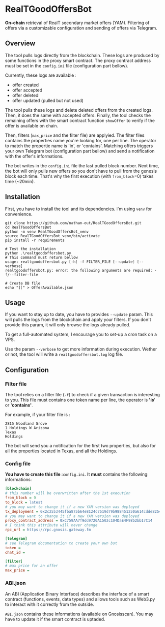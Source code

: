 # RealTGoodOffersBot

**On-chain** retrieval of RealT secondary market offers (YAM). Filtering of offers via a customizable configuration and sending of offers via Telegram.

## Overview

The tool pulls logs directly from the blockchain. These logs are produced by some functions in the proxy smart contract. The proxy contract address must be set in the `config.ini` file (configuration part bellow). 

Currently, these logs are available : 

- offer created
- offer accepted
- offer deleted
- offer updated (pulled but not used)

The tool pulls these logs and delete deleted offers from the created logs. Then, it does the same with accepted offers. Finally, the tool checks the remaining offers with the smart contract function `showOffer` to verify if the offer is available on chain. 

Then, filters (`max_price` and the filter file) are applyied. The filter files contains the properties name you're looking for, one per line. The operator to match the propertie name is 'in', or 'contains'. Matching offers triggers your own Telegram bot (configuration part bellow) and send a notification with the offer's informations.

The bot writes in the `config.ini` file the last pulled block number. Next time, the bot will only pulls new offers so you don't have to pull from the genesis block each time. That's why the first execution (with `from_block`=0) takes time (~20min).

## Installation

First, you have to install the tool and its dependencies. I'm using `venv` for convenience.

```
git clone https://github.com/nathan-out/RealTGoodOffersBot.git
cd RealTGoodOffersBot
python -m venv RealTGoodOffersBot_venv
source RealTGoodOffersBot_venv/bin/activate
pip install -r requirements

# Test the installation
python .\realtgoodoffersbot.py
# This command must return bellow
usage: realtgoodoffersbot.py [-h] -f FILTER_FILE [--update] [--verbose]
realtgoodoffersbot.py: error: the following arguments are required: -f/--filter-file

# Create DB file
echo "[]" > OfferAvailable.json
```

## Usage

If you want to stay up to date, you have to provides `--update` param. This will pulls the logs from the blockchain and apply your filters. If you don't provide this param, it will only browse the logs already pulled.

To get a full-automated system, I encourage you to set-up a cron task on a VPS.

Use the param `--verbose` to get more information during execution. Wether or not, the tool will write a `realtgoodoffersbot.log` log file.

## Configuration

### Filter file

The tool relies on a filter file (`-f`) to check if a given transaction is interesting to you. This file must contains one token name per line, the operator is **'is'** or **'contains'**. 

For example, if your filter file is :

```
2815 Woodland Grove
1 Holdings W Arizona
Texas
Holdings
```

The bot will send you a notification for the first two properties, but also for all the properties located in Texas, and all the Holdings.

### Config file

**You have to create this file :**`config.ini`. It **must** contains the following informations:

```ini
[blockchain]
# this number will be overwritten after the 1st execution
from_block = 0
to_block = latest
# you may want to change it if a new YAM version was deployed
tx_deployment = 0x2c2553445fba875b64e8124c7519d79b988451250a614cdde825463922e536b0
# you may want to change it if a new YAM version was deployed
proxy_contract_address = 0xC759AA7f9dd9720A1502c104DaE4F9852bb17C14
# I think this attribute will never change
rpc_url = https://rpc.gnosis.gateway.fm

[telegram]
# see Telegram documentation to create your own bot
token = 
chat_id = 

[filter]
# max price for an offer
max_price = 
```

### ABI.json

An ABI (Application Binary Interface) describes the interface of a smart contract (functions, events, data types) and allows tools such as Web3.py to interact with it correctly from the outside.

`ABI.json` contains these informations (available on Gnosisscan). You may have to update it if the smart contract is uptaded.